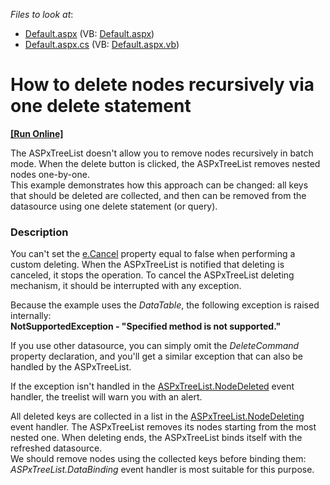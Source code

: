 <!-- default file list -->
*Files to look at*:

* [Default.aspx](./CS/WebSite/Default.aspx) (VB: [Default.aspx](./VB/WebSite/Default.aspx))
* [Default.aspx.cs](./CS/WebSite/Default.aspx.cs) (VB: [Default.aspx.vb](./VB/WebSite/Default.aspx.vb))
<!-- default file list end -->
# How to delete nodes recursively via one delete statement
<!-- run online -->
**[[Run Online]](https://codecentral.devexpress.com/e2158/)**
<!-- run online end -->


<p>The ASPxTreeList doesn't allow you to remove nodes recursively in batch mode. When the delete button is clicked, the ASPxTreeList removes nested nodes one-by-one.<br />
This example demonstrates how this approach can be changed: all keys that should be deleted are collected, and then can be removed from the datasource using one delete statement (or query).</p>


<h3>Description</h3>

<p>You can&#39;t set the <a href="http://documentation.devexpress.com/#AspNet/DevExpressWebDataASPxDataDeletingEventArgsMembersTopicAll">e.Cancel</a> property equal to false when performing a custom deleting. When the ASPxTreeList is notified that deleting is canceled, it stops the operation. To cancel the ASPxTreeList deleting mechanism, it should be interrupted with any exception.</p><p>Because the example uses the <i>DataTable</i>, the following exception is raised internally:<br />
<strong>NotSupportedException - &quot;Specified method is not supported.&quot;</strong></p><p>If you use other datasource, you can simply omit the <i>DeleteCommand</i> property declaration, and you&#39;ll get a similar exception that can also be handled by the ASPxTreeList.</p><p>If the exception isn&#39;t handled in the <a href="http://documentation.devexpress.com/#AspNet/DevExpressWebASPxTreeListASPxTreeList_NodeDeletedtopic">ASPxTreeList.NodeDeleted</a> event handler, the treelist will warn you with an alert.</p><p>All deleted keys are collected in a list in the <a href="http://documentation.devexpress.com/#AspNet/DevExpressWebASPxTreeListASPxTreeList_NodeDeletingtopic">ASPxTreeList.NodeDeleting</a> event handler. The ASPxTreeList removes its nodes starting from the most nested one. When deleting ends, the ASPxTreeList binds itself with the refreshed datasource.<br />
We should remove nodes using the collected keys before binding them: <i>ASPxTreeList.DataBinding</i> event handler is most suitable for this purpose.</p>

<br/>


